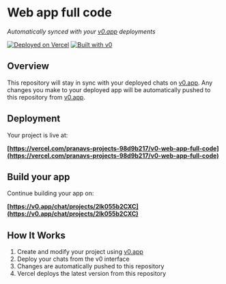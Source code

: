 # Web app full code

*Automatically synced with your [v0.app](https://v0.app) deployments*

[![Deployed on Vercel](https://img.shields.io/badge/Deployed%20on-Vercel-black?style=for-the-badge&logo=vercel)](https://vercel.com/pranavs-projects-98d9b217/v0-web-app-full-code)
[![Built with v0](https://img.shields.io/badge/Built%20with-v0.app-black?style=for-the-badge)](https://v0.app/chat/projects/2lk055b2CXC)

## Overview

This repository will stay in sync with your deployed chats on [v0.app](https://v0.app).
Any changes you make to your deployed app will be automatically pushed to this repository from [v0.app](https://v0.app).

## Deployment

Your project is live at:

**[https://vercel.com/pranavs-projects-98d9b217/v0-web-app-full-code](https://vercel.com/pranavs-projects-98d9b217/v0-web-app-full-code)**

## Build your app

Continue building your app on:

**[https://v0.app/chat/projects/2lk055b2CXC](https://v0.app/chat/projects/2lk055b2CXC)**

## How It Works

1. Create and modify your project using [v0.app](https://v0.app)
2. Deploy your chats from the v0 interface
3. Changes are automatically pushed to this repository
4. Vercel deploys the latest version from this repository